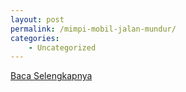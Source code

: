 ```yaml
---
layout: post
permalink: /mimpi-mobil-jalan-mundur/
categories:
    - Uncategorized
---
```


[Baca Selengkapnya](/06)